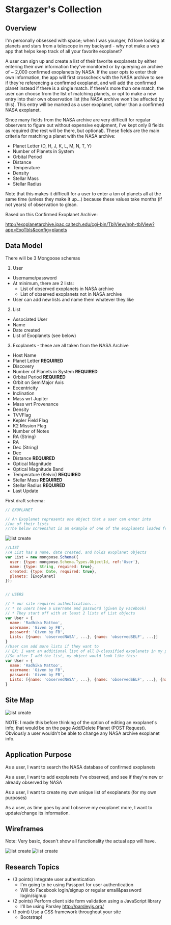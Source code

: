 
# Stargazer's Collection

## Overview

I'm personally obsessed with space; when I was younger, I'd love looking at planets and stars from a telescope in my backyard - why not make a web app that helps keep track of all your favorite exoplanet?

A user can sign up and create a list of their favorite exoplanets by either entering their own information they've monitored or by querying an archive of ~ 2,000 confirmed exoplanets by NASA. If the user opts to enter their own information, the app will first crosscheck with the NASA archive to see if they're referencing a confirmed exoplanet, and will add the confirmed planet instead if there is a single match. If there's more than one match, the user can choose from the list of matching planets, or opt to make a new entry into their own observation list (the NASA archive won't be affected by this). This entry will be marked as a user exoplanet, rather than a confirmed NASA exoplanet.

Since many fields from the NASA archive are very difficult for regular observers to figure out without expensive equipment, I've kept only 8 fields as required (the rest will be there, but optional). These fields are the main criteria for matching a planet with the NASA archive:

* Planet Letter (D, H, J, K, L, M, N, T, Y)
* Number of Planets in System
* Orbital Period
* Distance
* Temperature
* Density
* Stellar Mass
* Stellar Radius

Note that this makes it difficult for a user to enter a ton of planets all at the same time (unless they make it up...) because these values take months (if not years) of observation to glean.


Based on this Confirmed Exoplanet Archive:

http://exoplanetarchive.ipac.caltech.edu/cgi-bin/TblView/nph-tblView?app=ExoTbls&config=planets



## Data Model

There will be 3 Mongoose schemas

1. User
  * Username/password
  * At minimum, there are 2 lists:
    * List of observed exoplanets in NASA archive
    * List of observed exoplanets not in NASA archive
  * User can add new lists and name them whatever they like
2. List
  * Associated User
  * Name
  * Date created
  * List of Exoplanets (see below)
3. Exoplanets - these are all taken from the NASA Archive
  * Host Name
  * Planet Letter **REQUIRED**
  * Discovery
  * Number of Planets in System **REQUIRED**
  * Orbital Period **REQUIRED**
  * Orbit on SemiMajor Axis
  * Eccentricity
  * Inclination
  * Mass wrt Jupiter
  * Mass wrt Provenance
  * Density
  * TVVFlag
  * Kepler Field Flag
  * K2 Mission Flag
  * Number of Notes
  * RA (String)
  * RA
  * Dec (String)
  * Dec
  * Distance **REQUIRED**
  * Optical Magnitude
  * Optical Magnitude Band
  * Temperature (Kelvin) **REQUIRED**
  * Stellar Mass **REQUIRED**
  * Stellar Radius **REQUIRED**
  * Last Update



First draft schema:

```javascript
// EXOPLANET

// An Exoplanet represents one object that a user can enter into
//on of their lists
//The below screenshot is an example of one of the exoplanets loaded from NASA's exoplanet archive
```
![list create](stargazers/documentation/exoplanets.png)
```javascript
//LIST
//A List has a name, date created, and holds exoplanet objects
var List = new mongoose.Schema({
  user: {type: mongoose.Schema.Types.ObjectId, ref:'User'},
  name: {type: String, required: true},
  created: {type: Date, required: true},
  planets: [Exoplanet]
});


// USERS

// * our site requires authentication...
// * so users have a username and password (given by Facebook)
// * They start off with at least 2 lists of List objects
var User = {
  name: 'Radhika Mattoo',
  username: 'Given by FB',
  password: 'Given by FB',
  Lists: [{name: 'observedNASA', ...}, {name: 'observedSELF', ...}]
}
//User can add more lists if they want to
// EX: I want an additional list of all B-classified exoplanets in my profile, because they're my favorite
//So after I add the list, my object would look like this:
var User = {
  name: 'Radhika Mattoo',
  username: 'Given by FB',
  password: 'Given by FB',
  Lists: [{name: 'observedNASA', ...}, {name: 'observedSELF', ...}, {name:'BPlanets', ...}]
}


```

## Site Map

![list create](stargazers/documentation/SiteMap.png)

NOTE: I made this before thinking of the option of editing an exoplanet's info;
that would be on the page Add/Delete Planet (POST Request). Obviously a user wouldn't be able to change any NASA archive exoplanet info.


## Application Purpose

As a user, I want to search the NASA database of confirmed exoplanets

As a user, I want to add exoplanets I've observed, and see if they're new or already observed by NASA

As a user, I want to create my own unique list of exoplanets (for my own purposes)

As a user, as time goes by and I observe my exoplanet more, I want to update/change its information.


## Wireframes

Note: Very basic, doesn't show all functionality the actual app will have.

![list create](stargazers/documentation/UserList.png)
![list create](stargazers/documentation/UserProfile.png)


## Research Topics


* (3 points) Integrate user authentication
    * I'm going to be using Passport for user authentication
    * Will do Facebook login/signup or regular email&password login/signup
* (2 points) Perform client side form validation using a JavaScript library
    * I'll be using Parsley http://parsleyjs.org/
* (1 point) Use a CSS framework throughout your site
    * Bootstrap!

